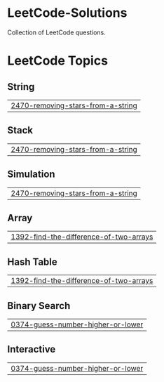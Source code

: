 # LeetCode-Solutions
Collection of LeetCode questions.

<!---LeetCode Topics Start-->
# LeetCode Topics
## String
|  |
| ------- |
| [2470-removing-stars-from-a-string](https://github.com/DavidMaged171/LeetCode-Solutions/tree/master/2470-removing-stars-from-a-string) |
## Stack
|  |
| ------- |
| [2470-removing-stars-from-a-string](https://github.com/DavidMaged171/LeetCode-Solutions/tree/master/2470-removing-stars-from-a-string) |
## Simulation
|  |
| ------- |
| [2470-removing-stars-from-a-string](https://github.com/DavidMaged171/LeetCode-Solutions/tree/master/2470-removing-stars-from-a-string) |
## Array
|  |
| ------- |
| [1392-find-the-difference-of-two-arrays](https://github.com/DavidMaged171/LeetCode-Solutions/tree/master/1392-find-the-difference-of-two-arrays) |
## Hash Table
|  |
| ------- |
| [1392-find-the-difference-of-two-arrays](https://github.com/DavidMaged171/LeetCode-Solutions/tree/master/1392-find-the-difference-of-two-arrays) |
## Binary Search
|  |
| ------- |
| [0374-guess-number-higher-or-lower](https://github.com/DavidMaged171/LeetCode-Solutions/tree/master/0374-guess-number-higher-or-lower) |
## Interactive
|  |
| ------- |
| [0374-guess-number-higher-or-lower](https://github.com/DavidMaged171/LeetCode-Solutions/tree/master/0374-guess-number-higher-or-lower) |
<!---LeetCode Topics End-->
